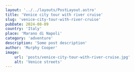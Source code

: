 ```yaml
---
layout: '../../layouts/PostLayout.astro'
title: 'Venice city tour with river cruise'
slug: 'venice-city-tour-with-river-cruise'
pubDate: 2024-08-09
country: 'Italy'
place: 'Marano di Napoli'
category: 'adventure'
description: 'Some post description'
author: 'Murphy Cooper'
image:
    url: 'posts/venice-city-tour-with-river-cruise.jpg'
    alt: 'Venice streets'
---
```

